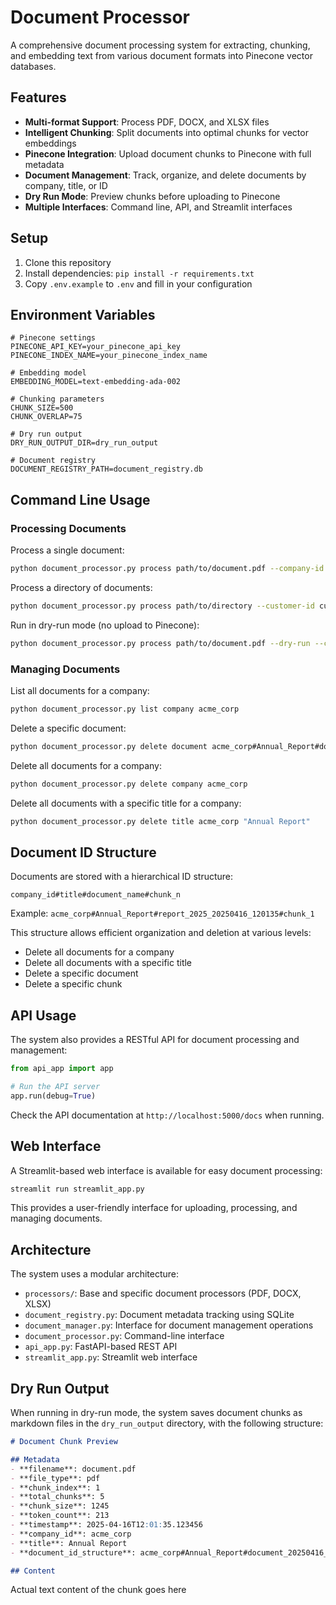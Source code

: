 # Document Processor

A comprehensive document processing system for extracting, chunking, and embedding text from various document formats into Pinecone vector databases.

## Features

- **Multi-format Support**: Process PDF, DOCX, and XLSX files
- **Intelligent Chunking**: Split documents into optimal chunks for vector embeddings
- **Pinecone Integration**: Upload document chunks to Pinecone with full metadata
- **Document Management**: Track, organize, and delete documents by company, title, or ID
- **Dry Run Mode**: Preview chunks before uploading to Pinecone
- **Multiple Interfaces**: Command line, API, and Streamlit interfaces

## Setup

1. Clone this repository
2. Install dependencies: `pip install -r requirements.txt`
3. Copy `.env.example` to `.env` and fill in your configuration

## Environment Variables

```
# Pinecone settings
PINECONE_API_KEY=your_pinecone_api_key
PINECONE_INDEX_NAME=your_pinecone_index_name

# Embedding model
EMBEDDING_MODEL=text-embedding-ada-002

# Chunking parameters
CHUNK_SIZE=500
CHUNK_OVERLAP=75

# Dry run output
DRY_RUN_OUTPUT_DIR=dry_run_output

# Document registry
DOCUMENT_REGISTRY_PATH=document_registry.db
```

## Command Line Usage

### Processing Documents

Process a single document:

```bash
python document_processor.py process path/to/document.pdf --company-id acme --title "Annual Report 2025"
```

Process a directory of documents:

```bash
python document_processor.py process path/to/directory --customer-id customer123 --title-prefix "Financial Reports"
```

Run in dry-run mode (no upload to Pinecone):

```bash
python document_processor.py process path/to/document.pdf --dry-run --company-id acme --title "Annual Report"
```

### Managing Documents

List all documents for a company:

```bash
python document_processor.py list company acme_corp
```

Delete a specific document:

```bash
python document_processor.py delete document acme_corp#Annual_Report#document_20250416.pdf_20250416_120135
```

Delete all documents for a company:

```bash
python document_processor.py delete company acme_corp
```

Delete all documents with a specific title for a company:

```bash
python document_processor.py delete title acme_corp "Annual Report"
```

## Document ID Structure

Documents are stored with a hierarchical ID structure:

```
company_id#title#document_name#chunk_n
```

Example: `acme_corp#Annual_Report#report_2025_20250416_120135#chunk_1`

This structure allows efficient organization and deletion at various levels:
- Delete all documents for a company
- Delete all documents with a specific title
- Delete a specific document
- Delete a specific chunk

## API Usage

The system also provides a RESTful API for document processing and management:

```python
from api_app import app

# Run the API server
app.run(debug=True)
```

Check the API documentation at `http://localhost:5000/docs` when running.

## Web Interface

A Streamlit-based web interface is available for easy document processing:

```bash
streamlit run streamlit_app.py
```

This provides a user-friendly interface for uploading, processing, and managing documents.

## Architecture

The system uses a modular architecture:

- `processors/`: Base and specific document processors (PDF, DOCX, XLSX)
- `document_registry.py`: Document metadata tracking using SQLite
- `document_manager.py`: Interface for document management operations
- `document_processor.py`: Command-line interface
- `api_app.py`: FastAPI-based REST API
- `streamlit_app.py`: Streamlit web interface

## Dry Run Output

When running in dry-run mode, the system saves document chunks as markdown files in the `dry_run_output` directory, with the following structure:

```markdown
# Document Chunk Preview

## Metadata
- **filename**: document.pdf
- **file_type**: pdf
- **chunk_index**: 1
- **total_chunks**: 5
- **chunk_size**: 1245
- **token_count**: 213
- **timestamp**: 2025-04-16T12:01:35.123456
- **company_id**: acme_corp
- **title**: Annual Report
- **document_id_structure**: acme_corp#Annual_Report#document_20250416_120135#chunk_0

## Content

```
Actual text content of the chunk goes here
```